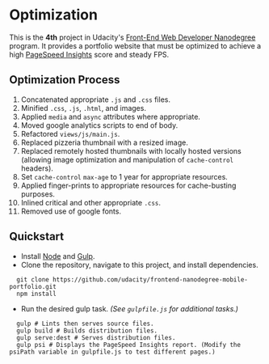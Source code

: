 # Optimization

This is the **4th** project in Udacity's [Front-End Web Developer Nanodegree](https://www.udacity.com/course/front-end-web-developer-nanodegree--nd001) program. It provides a portfolio website that must be optimized to achieve a high [PageSpeed Insights](https://developers.google.com/speed/pagespeed/insights/) score and steady FPS.

## Optimization Process
1. Concatenated appropriate `.js` and `.css` files.
2. Minified `.css`, `.js`, `.html`, and images.
3. Applied `media` and `async` attributes where appropriate.
4. Moved google analytics scripts to end of body.
5. Refactored `views/js/main.js`.
6. Replaced pizzeria thumbnail with a resized image.
7. Replaced remotely hosted thumbnails with locally hosted versions (allowing image optimization and manipulation of `cache-control` headers).
8. Set `cache-control` `max-age` to 1 year for appropriate resources.
9. Applied finger-prints to appropriate resources for cache-busting purposes.
10. Inlined critical and other appropriate `.css`.
11. Removed use of google fonts.

## Quickstart

- Install [Node](https://nodejs.org/en/) and [Gulp](http://gulpjs.com/).
- Clone the repository, navigate to this project, and install dependencies.
```
  git clone https://github.com/udacity/frontend-nanodegree-mobile-portfolio.git
  npm install 
```
- Run the desired gulp task. *(See `gulpfile.js` for additional tasks.)*
```
  gulp # Lints then serves source files.
  gulp build # Builds distribution files.
  gulp serve:dest # Serves distribution files.
  gulp psi # Displays the PageSpeed Insights report. (Modify the psiPath variable in gulpfile.js to test different pages.)
```


